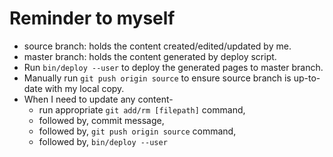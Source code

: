 # Reminder to myself
* source branch: holds the content created/edited/updated by me.
* master branch: holds the content generated by deploy script.
* Run `bin/deploy --user` to deploy the generated pages to master branch.
* Manually run `git push origin source` to ensure source branch is up-to-date with my local copy.
* When I need to update any content- 
  - run appropriate `git add/rm [filepath]` command,
  - followed by, commit message,
  - followed by, `git push origin source` command, 
  - followed by, `bin/deploy --user`

